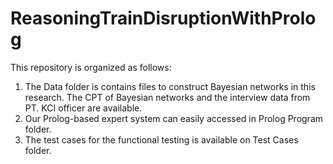 # ReasoningTrainDisruptionWithProlog
This repository is organized as follows:

1. The Data folder is contains files to construct Bayesian networks in this research. The CPT of Bayesian networks and the interview data from PT. KCI officer are available.
2. Our Prolog-based expert system can easily accessed in Prolog Program folder.
3. The test cases for the functional testing is available on Test Cases folder.



